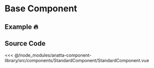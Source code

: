 # Base Component

## Example :fire:

<Demo componentName="examples-base-component" />

## Source Code

<SourceCode>
<<< @/node_modules/anatta-component-library/src/components/StandardComponent/StandardComponent.vue
</SourceCode>
